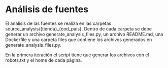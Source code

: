 # Análisis de fuentes

El análisis de las fuentes se realiza en las carpetas source_analysis/{tienda}_{cod_país}. Dentro de cada carpeta se debe generar un archivo generate_analysis_files.py, un archivo README.md, una Dockerfile y una carpeta files que contiene los archivos generados en generate_analysis_files.py.

En la primera iteración el script tiene que generar los archivos con el robots.txt y el home de cada página.